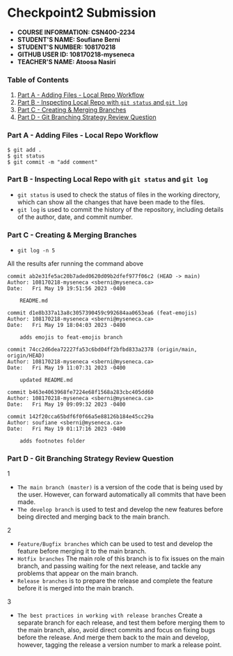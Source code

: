 # Checkpoint2 Submission
- **COURSE INFORMATION: CSN400-2234**
- **STUDENT'S NAME: Soufiane Berni**
- **STUDENT'S NUMBER: 108170218**
- **GITHUB USER ID: 108170218-myseneca**
- **TEACHER'S NAME: Atoosa Nasiri**


### Table of Contents
1. [Part A - Adding Files - Local Repo Workflow](#adding-files---local-repo-workflow)
2. [Part B - Inspecting Local Repo with `git status` and `git log`](#inspecting-local-repo-with-git-status-and-git-log)
3. [Part C - Creating & Merging Branches](#creating--merging-branches)
4. [Part D - Git Branching Strategy Review Question](#git-branching-strategy-review-question)


### Part A - Adding Files - Local Repo Workflow <a name="adding-files---local-repo-workflow"></a>
```
$ git add .
$ git status
$ git commit -m "add comment"
```
### Part B - Inspecting Local Repo with `git status` and `git log`
* `git status` is used to check the status of files in the working directory, which can show all the changes that have been made to the files.
* `git log` is used to commit the history of the repository, including details of the author, date, and commit number.
### Part C - Creating & Merging Branches
* `git log -n 5`

All the results afer running the command above 

```
commit ab2e31fe5ac20b7aded0620d09b2dfef977f06c2 (HEAD -> main)
Author: 108170218-myseneca <sberni@myseneca.ca>
Date:   Fri May 19 19:51:56 2023 -0400

    README.md

commit d1e8b337a13a8c3057390459c992684aa0653ea6 (feat-emojis) 
Author: 108170218-myseneca <sberni@myseneca.ca>
Date:   Fri May 19 18:04:03 2023 -0400

    adds emojis to feat-emojis branch

commit 74cc2d6dea72227fa53c6bd04ff2bfbd833a2378 (origin/main, origin/HEAD)
Author: 108170218-myseneca <sberni@myseneca.ca>
Date:   Fri May 19 11:07:31 2023 -0400

    updated README.md

commit b463e4063968fe7224e68f1568a283cbc405dd60
Author: 108170218-myseneca <sberni@myseneca.ca>
Date:   Fri May 19 09:09:32 2023 -0400

commit 142f20cca65bdf6f0f66a5e88126b184e45cc29a
Author: soufiane <sberni@myseneca.ca>
Date:   Fri May 19 01:17:16 2023 -0400

    adds footnotes folder
```
### Part D - Git Branching Strategy Review Question 

1
* `The main branch (master)` is a version of the code that is being used by the user. However, can forward automatically all commits that have been made.
* `The develop branch` is used to test and develop the new features before being directed and merging back to the main branch.
  
2
* `Feature/Bugfix branches` which can be used to test and develop the feature before merging it to the main branch.
* `Hotfix branches` The main role of this branch is to fix issues on the main branch, and passing waiting for the next release, and tackle any problems that appear on the main branch.
* `Release branches` is to prepare the release and complete the feature before it is merged into the main branch.
  
3
* `The best practices in working with release branches` Create a separate branch for each release, and test them before merging them to the main branch, also, avoid direct commits and focus on fixing bugs before the release. And merge them back to the main and develop, however, tagging the release a version number to mark a release point.

